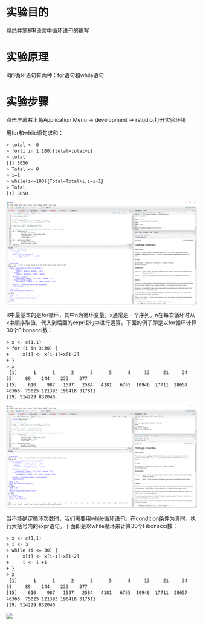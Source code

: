 # 实验目的

熟悉并掌握R语言中循环语句的编写

# 实验原理

R的循环语句有两种：for语句和while语句

# 实验步骤

点击屏幕右上角Application Menu -&gt; development -&gt; rstudio,打开实验环境

用for和while语句求和：

```
> total <- 0
> for(i in 1:100){total=total+i}
> total
[1] 5050
> Total <- 0
> i=1
> while(i<=100){Total=Total+i;i=i+1}
> Total
[1] 5050
```

![](/images/1-1-11-1.png)

R中最基本的是for循环，其中n为循环变量，x通常是一个序列。n在每次循环时从x中顺序取值，代入到后面的expr语句中进行运算。下面的例子即是以for循环计算30个Fibonacci数：

```
> x <- c(1,1)
> for (i in 3:30) {
+     x[i] <- x[i-1]+x[i-2]
+ }
> x
 [1]      1      1      2      3      5      8     13     21     34     55     89    144    233    377
[15]    610    987   1597   2584   4181   6765  10946  17711  28657  46368  75025 121393 196418 317811
[29] 514229 832040
```

![](/images/1-1-11-2.png)

当不能确定循环次数时，我们需要用while循环语句。在condition条件为真时，执行大括号内的expr语句。下面即是以while循环来计算30个Fibonacci数：

```
> x <- c(1,1)
> i <- 3
> while (i <= 30) {
+     x[i] <- x[i-1]+x[i-2]
+     i <- i +1
+ }
> x
 [1]      1      1      2      3      5      8     13     21     34     55     89    144    233    377
[15]    610    987   1597   2584   4181   6765  10946  17711  28657  46368  75025 121393 196418 317811
[29] 514229 832040
```

![](https://kfcoding-static.oss-cn-hangzhou.aliyuncs.com/gitcourse-bigdata/1-1-11-3_20171107070324.024.png)